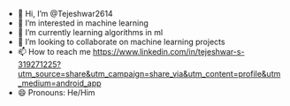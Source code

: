 - 👋 Hi, I’m @Tejeshwar2614
- 👀 I’m interested in machine learning
- 🌱 I’m currently learning algorithms in ml
- 💞️ I’m looking to collaborate on machine learning projects
- 📫 How to reach me https://www.linkedin.com/in/tejeshwar-s-319271225?utm_source=share&utm_campaign=share_via&utm_content=profile&utm_medium=android_app
- 😄 Pronouns: He/Him

<!---
Tejeshwar2614/Tejeshwar2614 is a ✨ special ✨ repository because its `README.md` (this file) appears on your GitHub profile.
You can click the Preview link to take a look at your changes.
--->
